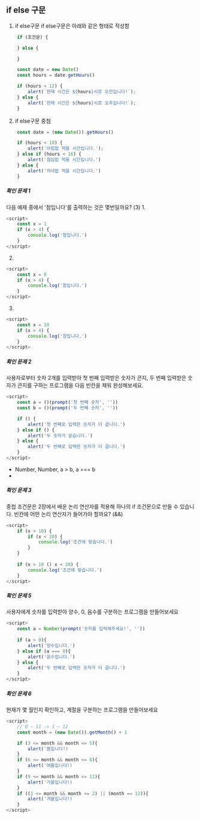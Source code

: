 ## if else 구문
1. if else구문
if else구문은 아래와 같은 형태로 작성함
```javascript
    if (조건문) {

    } else {

    }
```

```javascript
    const date = new Date()
    const hours = date.getHours()

    if (hours < 12) {
        alert(`현재 시간은 ${hours}시로 오전입니다!`);
    } else {
        alert(`현재 시간은 ${hours}시로 오후입니다!`);
    }
```
2. if else구문 중첨
```javascript
    const date = (new Date()).getHours()

    if (hours < 10) {
        alert('아침밥 먹을 시간입니다.');
    } else if (hours < 16) {
        alert('점심밥 먹을 시간입니다.')
    } else {
        alert('저녁밥 먹을 시간입니다.')
    }
```

##### 확인 문제 1
다음 예제 중에서 '참입니다'를 출력하는 것은 몇번일까요? (3)
1. 
```javascript
<script>
    const x = 1
    if (x > 4) {
        console.log('참입니다.')
    }
</script>
```
2. 
```javascript
<script>
    const x = 0
    if (x > 4) {
        console.log('참입니다.')
    }
</script>
```
3. 
```javascript
<script>
    const x = 10
    if (x > 4) {
        console.log('참입니다.')
    }
</script>
```

##### 확인 문제 2
사용자로부터 숫자 2개를 입력받아 첫 번째 입력받은 숫자가 큰지, 두 번째 입력받은 숫자가 큰지를 구하는 프로그램을 다음 빈칸을 채워 완성해보세요.
```javascript
<script>
    const a = ()(prompt('첫 번째 숫자', ''))
    const b = ()(prompt('두 번째 숫자', ''))

    if () {
        alert('첫 번째로 입력한 숫자가 더 큽니다.')
    } else if () {
        alert('두 숫자가 같습니다.')
    } else {
        alert('두 번째로 입력한 숫자가 더 큽니다.')
    }
</script>
```
- Number, Number, a > b, a === b
- 
##### 확인 문제 3
중첩 조건문은 2장에서 배운 논리 연산자를 적용해 하나의 if 조건문으로 만들 수 있습니다. 빈칸에 어떤 논리 연산자가 들어가야 할까요? (&&)
```javascript
<script>
    if (x > 10) {
        if (x < 20) {
            console.log('조건에 맞습니다.')
        }
    }
    
    if (x > 10 () x < 20) {
        console.log('조건에 맞습니다.')
    }
</script>
```

##### 확인 문제 5
사용자에게 숫자를 입력받아 양수, 0, 음수를 구분하는 프로그램을 만들어보세요
```javascript
<script>
    const a = Number(prompt('숫자를 입력해주세요!', ''))
    
    if (a > 0){
        alert('양수입니다.')
    } else if (a === 0){
        alert('음수입니다.')
    } else {
        alert('두 번째로 입력한 숫자가 더 큽니다.')
    }
</script>
```

##### 확인 문제 6
현재가 몇 월인지 확인하고, 계절을 구분하는 프로그램을 만들어보세요
```javascript
<script>
    // 0 ~ 11 -> 1 ~ 12
    const month = (new Date()).getMonth() + 1

    if (3 <= month && month <= 5){
        alert('봄입니다!)
    }
    if (6 <= month && month <= 8){
        alert('여름입니다!)
    }
    if (9 <= month && month <= 11){
        alert('가을입니다!)
    }
    if ((1 <= month && month <= 2) || (month == 12)){
        alert('겨울입니다!)
    }
</script>
```